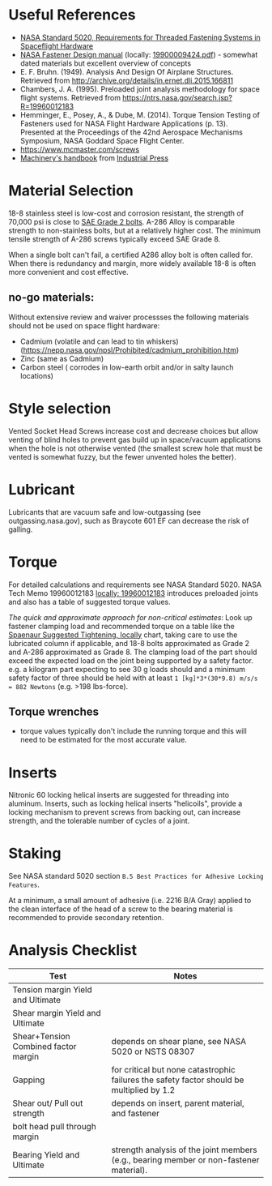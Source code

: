 # Useful References

- [NASA Standard 5020, Requirements for Threaded Fastening Systems in Spaceflight Hardware](https://standards.nasa.gov/standard/nasa/nasa-std-5020)
- [NASA Fastener Design manual](https://ntrs.nasa.gov/archive/nasa/casi.ntrs.nasa.gov/19900009424.pdf) (locally: [19900009424.pdf](attachments/19900009424.pdf)) - somewhat dated materials  but excellent overview of concepts
- E. F. Bruhn. (1949). Analysis And Design Of Airplane Structures. Retrieved from http://archive.org/details/in.ernet.dli.2015.166811
- Chambers, J. A. (1995). Preloaded joint analysis methodology for space flight systems. Retrieved from https://ntrs.nasa.gov/search.jsp?R=19960012183
- Hemminger, E., Posey, A., & Dube, M. (2014). Torque Tension Testing of Fasteners used for NASA Flight Hardware Applications (p. 13). Presented at the Proceedings of the 42nd Aerospace Mechanisms Symposium, NASA Goddard Space Flight Center.
- https://www.mcmaster.com/screws 
- [Machinery's handbook](https://www.worldcat.org/title/machinerys-handbook/oclc/954734887) from [Industrial Press](https://books.industrialpress.com/machineryhandbook)


 
# Material Selection

18-8 stainless steel is low-cost and corrosion resistant, the strength of 70,000 psi is close to [SAE Grade 2 bolts](https://www.engineeringtoolbox.com/steel-bolts-sae-grades-d_1426.html). 
A-286 Alloy is comparable strength to non-stainless bolts, but at a relatively higher cost. The minimum tensile strength of A-286 screws typically exceed SAE Grade 8.

When a single bolt can't fail, a certified A286 alloy bolt is often called for. When there is redundancy and margin, more widely  available 18-8 is often more convenient and cost effective.

## no-go materials:

Without extensive review and waiver processses the following materials should not be used on space flight hardware:

- Cadmium  (volatile and can lead to tin whiskers) (https://nepp.nasa.gov/npsl/Prohibited/cadmium_prohibition.htm) 
- Zinc (same as Cadmium)
- Carbon steel ( corrodes in low-earth orbit and/or in salty launch locations)

# Style selection

Vented Socket Head Screws increase cost and decrease choices but allow venting of blind holes to prevent gas build up in space/vacuum applications when the hole is not otherwise vented (the smallest screw hole that must be vented is somewhat fuzzy, but the fewer unvented holes the better).


# Lubricant

Lubricants that are vacuum safe and low-outgassing (see outgassing.nasa.gov), such as Braycote 601 EF can decrease the risk of galling.

# Torque

For detailed calculations and requirements see NASA Standard 5020. NASA Tech Memo 19960012183 [locally: 19960012183](attachments/19960012183.pdf) introduces preloaded joints and also has a table of suggested torque values.

*The quick and approximate approach for non-critical estimates*: Look up fastener clamping load and recommended torque on a table like the [Spaenaur Suggested Tightening, locally](attachments/spaenaur%20-%20Suggested%20Tightening%20Torque1%20Values%20To%20Produce%20Cor.pdf) chart, taking care to use the lubricated column if applicable, and 18-8 bolts approximated as Grade 2 and A-286 approximated as Grade 8. The clamping load of the part should exceed the expected load on the joint being supported by a safety factor. e.g. a kilogram part expecting to see 30 g loads should and a minimum safety factor of three should be held with at least `1 [kg]*3*(30*9.8) m/s/s = 882 Newtons` (e.g. >198 lbs-force). 

## Torque wrenches

- torque values typically don't include the running torque and this will need to be estimated for the most accurate value.

# Inserts

 Nitronic 60 locking helical inserts are suggested for threading into aluminum. Inserts, such as locking helical inserts "helicoils", provide a locking mechanism to prevent screws from backing out, can increase strength, and the tolerable number of cycles of a joint.

# Staking
See NASA standard 5020 section `B.5 Best Practices for Adhesive Locking Features`.

At a minimum, a small amount of adhesive (i.e. 2216 B/A Gray) applied to the clean interface of the head of a screw to the bearing material is recommended to provide secondary retention.

# Analysis Checklist

| Test  |  Notes|
| ------------- | ------------- |
| Tension margin  Yield and Ultimate| |
| Shear margin Yield and Ultimate| |
| Shear+Tension Combined factor margin| depends on shear plane, see NASA 5020 or NSTS 08307 |
| Gapping | for critical but none catastrophic failures the safety factor should be multiplied by 1.2|
| Shear out/ Pull out strength | depends on insert, parent material, and fastener| 
| bolt head pull through margin | | 
| Bearing Yield and Ultimate | strength analysis of the joint members (e.g., bearing member or non-fastener material).|| 
